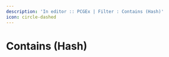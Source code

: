 ```yaml
---
description: 'In editor :: PCGEx | Filter : Contains (Hash)'
icon: circle-dashed
---
```


# Contains (Hash)

